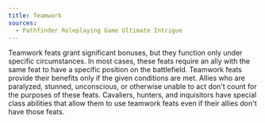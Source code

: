 ```yaml
---
title: Teamwork
sources:
  - Pathfinder Roleplaying Game Ultimate Intrigue
---
```


Teamwork feats grant significant bonuses, but they function only under specific circumstances. In most cases, these feats require an ally with the same feat to have a specific position on the battlefield. Teamwork feats provide their benefits only if the given conditions are met. Allies who are paralyzed, stunned, unconscious, or otherwise unable to act don't count for the purposes of these feats. Cavaliers, hunters, and inquisitors have special class abilities that allow them to use teamwork feats even if their allies don't have those feats.
